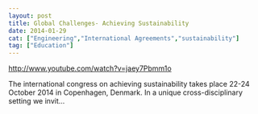 ```yaml
---
layout: post
title: Global Challenges- Achieving Sustainability
date: 2014-01-29
cat: ["Engineering","International Agreements","sustainability"]
tag: ["Education"]
---
```


http://www.youtube.com/watch?v=jaey7Pbmm1o  

The international congress on achieving sustainability takes place 22-24 October 2014 in Copenhagen, Denmark. In a unique cross-disciplinary setting we invit...